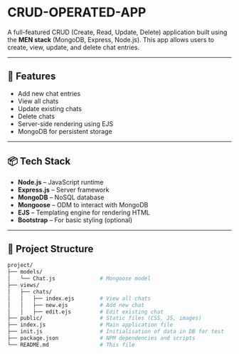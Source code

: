 # CRUD-OPERATED-APP

A full-featured CRUD (Create, Read, Update, Delete) application built using the **MEN stack** (MongoDB, Express, Node.js). This app allows users to create, view, update, and delete chat entries.

---

## 🚀 Features

- Add new chat entries
- View all chats
- Update existing chats
- Delete chats 
- Server-side rendering using EJS
- MongoDB for persistent storage

---

## 📦 Tech Stack

- **Node.js** – JavaScript runtime
- **Express.js** – Server framework
- **MongoDB** – NoSQL database
- **Mongoose** – ODM to interact with MongoDB
- **EJS** – Templating engine for rendering HTML
- **Bootstrap** – For basic styling (optional)

---

## 📁 Project Structure

```bash
project/
├── models/
│   └── Chat.js              # Mongoose model
├── views/
│   ├── chats/
│   │   ├── index.ejs        # View all chats
│   │   ├── new.ejs          # Add new chat
│   │   ├── edit.ejs         # Edit existing chat
├── public/                  # Static files (CSS, JS, images)
├── index.js                 # Main application file
├── init.js                  # Initialisation of data in DB for test
├── package.json             # NPM dependencies and scripts
└── README.md                # This file

